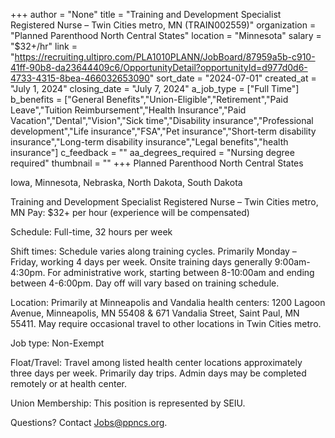 +++
author = "None"
title = "Training and Development Specialist Registered Nurse – Twin Cities metro, MN (TRAIN002559)"
organization = "Planned Parenthood North Central States"
location = "Minnesota"
salary = "$32+/hr"
link = "https://recruiting.ultipro.com/PLA1010PLANN/JobBoard/87959a5b-c910-41ff-90b8-da23644409c6/OpportunityDetail?opportunityId=d977d0d6-4733-4315-8bea-466032653090"
sort_date = "2024-07-01"
created_at = "July 1, 2024"
closing_date = "July 7, 2024"
a_job_type = ["Full Time"]
b_benefits = ["General Benefits","Union-Eligible","Retirement","Paid Leave","Tuition Reimbursement","Health Insurance","Paid Vacation","Dental","Vision","Sick time","Disability insurance","Professional development","Life insurance","FSA","Pet insurance","Short-term disability insurance","Long-term disability insurance","Legal benefits","health insurance"]
c_feedback = ""
aa_degrees_required = "Nursing degree required"
thumbnail = ""
+++
Planned Parenthood North Central States

Iowa, Minnesota, Nebraska, North Dakota, South Dakota

Training and Development Specialist Registered Nurse – Twin Cities metro, MN
Pay: $32+ per hour (experience will be compensated)

Schedule: Full-time, 32 hours per week

Shift times: Schedule varies along training cycles. Primarily Monday – Friday, working 4 days per week. Onsite training days generally 9:00am-4:30pm. For administrative work, starting between 8-10:00am and ending between 4-6:00pm. Day off will vary based on training schedule.

Location: Primarily at Minneapolis and Vandalia health centers: 1200 Lagoon Avenue, Minneapolis, MN 55408 & 671 Vandalia Street, Saint Paul, MN 55411. May require occasional travel to other locations in Twin Cities metro.

Job type: Non-Exempt

Float/Travel: Travel among listed health center locations approximately three days per week. Primarily day trips. Admin days may be completed remotely or at health center.

Union Membership: This position is represented by SEIU.

Questions? Contact Jobs@ppncs.org.